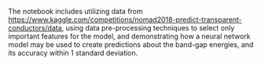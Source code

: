 The notebook includes utilizing data from https://www.kaggle.com/competitions/nomad2018-predict-transparent-conductors/data,
using data pre-processing techniques to select only important features for the model,
and demonstrating how a neural network model may be used to create predictions about the band-gap energies, and its accuracy within 1 standard deviation.
